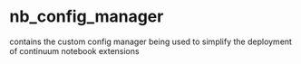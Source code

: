 # nb_config_manager
contains the custom config manager being used to simplify the deployment of continuum notebook extensions
